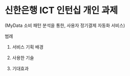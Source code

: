 # 신한은행 ICT 인턴십 개인 과제

(MyData 소비 패턴 분석을 통한, 사용자 정기결제 자동화 서비스)

범례

1. 서비스 기획 배경

2. 사용한 기술

3. 기대효과
